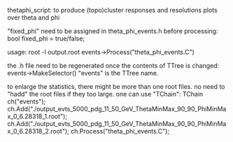 thetaphi_script:
to produce (topo)cluster responses and resolutions plots over theta and phi

"fixed_phi" need to be assigned in theta_phi_events.h before processing:
bool fixed_phi = true/false;

usage:
root -l output.root
events->Process("theta_phi_events.C")

the .h file need to be regenerated once the contents of TTree is changed:
events->MakeSelector()
"events" is the TTree name.

to enlarge the statistics, there might be more than one root files.
no need to "hadd" the root files if they too large. one can use "TChain":
TChain ch("events");
ch.Add("./output_evts_5000_pdg_11_50_GeV_ThetaMinMax_90_90_PhiMinMax_0_6.28318_1.root");
ch.Add("./output_evts_5000_pdg_11_50_GeV_ThetaMinMax_90_90_PhiMinMax_0_6.28318_2.root");
ch.Process("theta_phi_events.C");
